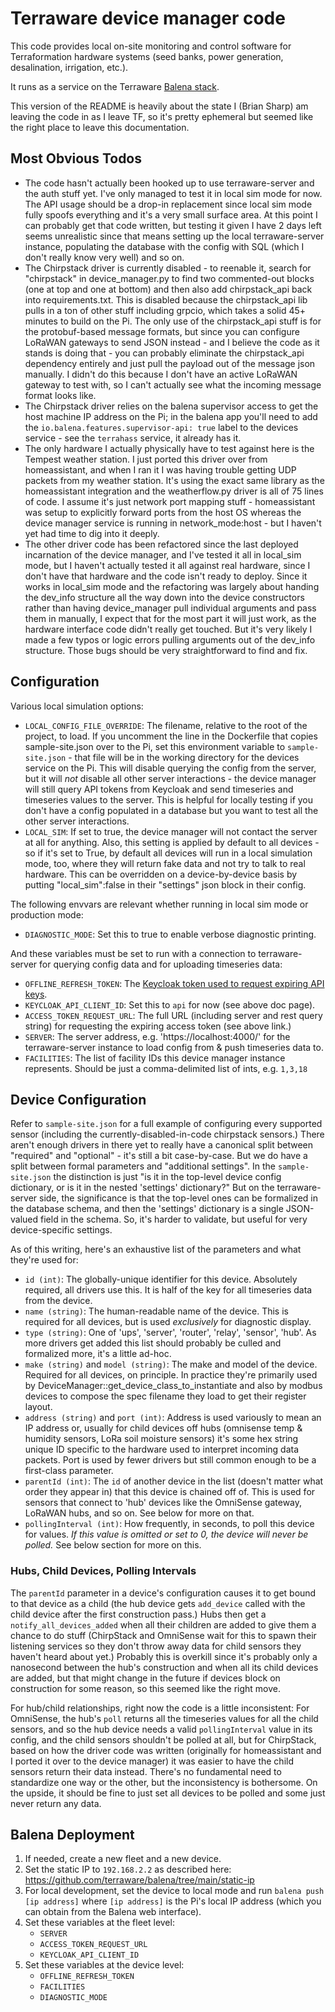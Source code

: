 # Terraware device manager code

This code provides local on-site monitoring and control software for Terraformation hardware systems (seed banks, power generation, desalination, irrigation, etc.).

It runs as a service on the Terraware [Balena stack](https://github.com/terraware/balena/).

This version of the README is heavily about the state I (Brian Sharp) am leaving the code in as I leave TF, so it's pretty ephemeral but seemed like the right place to leave this documentation.

## Most Obvious Todos

*	The code hasn't actually been hooked up to use terraware-server and the auth stuff yet. I've only managed to test it in local sim mode for now. The API usage should be a drop-in replacement since local sim mode fully spoofs everything and it's a very small surface area. At this point I can probably get that code written, but testing it given I have 2 days left seems unrealistic since that means setting up the local terraware-server instance, populating the database with the config with SQL (which I don't really know very well) and so on.
*	The Chirpstack driver is currently disabled - to reenable it, search for "chirpstack" in device_manager.py to find two commented-out blocks (one at top and one at bottom) and then also add chirpstack_api back into requirements.txt. This is disabled because the chirpstack_api lib pulls in a ton of other stuff including grpcio, which takes a solid 45+ minutes to build on the Pi. The only use of the chirpstack_api stuff is for the protobuf-based message formats, but since you can configure LoRaWAN gateways to send JSON instead - and I believe the code as it stands is doing that - you can probably eliminate the chirpstack_api dependency entirely and just pull the payload out of the message json manually. I didn't do this because I don't have an active LoRaWAN gateway to test with, so I can't actually see what the incoming message format looks like.
* 	The Chirpstack driver relies on the balena supervisor access to get the host machine IP address on the Pi; in the balena app you'll need to add the `io.balena.features.supervisor-api: true` label to the devices service - see the `terrahass` service, it already has it.
*	The only hardware I actually physically have to test against here is the Tempest weather station. I just ported this driver over from homeassistant, and when I ran it I was having trouble getting UDP packets from my weather station. It's using the exact same library as the homeassistant integration and the weatherflow.py driver is all of 75 lines of code. I assume it's just network port mapping stuff - homeassistant was setup to explicitly forward ports from the host OS whereas the device manager service is running in network_mode:host - but I haven't yet had time to dig into it deeply.
*	The other driver code has been refactored since the last deployed incarnation of the device manager, and I've tested it all in local_sim mode, but I haven't actually tested it all against real hardware, since I don't have that hardware and the code isn't ready to deploy. Since it works in local_sim mode and the refactoring was largely about handing the dev_info structure all the way down into the device constructors rather than having device_manager pull individual arguments and pass them in manually, I expect that for the most part it will just work, as the hardware interface code didn't really get touched. But it's very likely I made a few typos or logic errors pulling arguments out of the dev_info structure. Those bugs should be very straightforward to find and fix.

## Configuration

Various local simulation options:

*	`LOCAL_CONFIG_FILE_OVERRIDE`: The filename, relative to the root of the project, to load. If you uncomment the line in the Dockerfile that copies sample-site.json over to the Pi, set this environment variable to `sample-site.json` - that file will be in the working directory for the devices service on the Pi. This will disable querying the config from the server, but it will *not* disable all other server interactions - the device manager will still query API tokens from Keycloak and send timeseries and timeseries values to the server. This is helpful for locally testing if you don't have a config populated in a database but you want to test all the other server interactions.
*	`LOCAL_SIM`: If set to true, the device manager will not contact the server at all for anything. Also, this setting is applied by default to all devices - so if it's set to True, by default all devices will run in a local simulation mode, too, where they will return fake data and not try to talk to real hardware. This can be overridden on a device-by-device basis by putting "local_sim":false in their "settings" json block in their config.

The following envvars are relevant whether running in local sim mode or production mode:

*	`DIAGNOSTIC_MODE`: Set this to true to enable verbose diagnostic printing.

And these variables must be set to run with a connection to terraware-server for querying config data and for uploading timeseries data:

*   `OFFLINE_REFRESH_TOKEN`: The [Keycloak token used to request expiring API keys](https://terraformation.atlassian.net/wiki/spaces/FT/pages/330661907/API+keys+for+brains).
*   `KEYCLOAK_API_CLIENT_ID`: Set this to `api` for now (see above doc page).
*   `ACCESS_TOKEN_REQUEST_URL`: The full URL (including server and rest query string) for requesting the expiring access token (see above link.)
*   `SERVER`: The server address, e.g. 'https://localhost:4000/' for the terraware-server instance to load config from & push timeseries data to.
*   `FACILITIES`: The list of facility IDs this device manager instance represents. Should be just a comma-delimited list of ints, e.g. `1,3,18`

## Device Configuration

Refer to `sample-site.json` for a full example of configuring every supported sensor (including the currently-disabled-in-code chirpstack sensors.) There aren't enough drivers in there yet to really have a canonical split between "required" and "optional" - it's still a bit case-by-case. But we do have a split between formal parameters and "additional settings". In the `sample-site.json` the distinction is just "is it in the top-level device config dictionary, or is it in the nested 'settings' dictionary?" But on the terraware-server side, the significance is that the top-level ones can be formalized in the database schema, and then the 'settings' dictionary is a single JSON-valued field in the schema. So, it's harder to validate, but useful for very device-specific settings.

As of this writing, here's an exhaustive list of the parameters and what they're used for:

*	`id (int)`: The globally-unique identifier for this device. Absolutely required, all drivers use this. It is half of the key for all timeseries data from the device.
*	`name (string)`: The human-readable name of the device. This is required for all devices, but is used *exclusively* for diagnostic display.
*	`type (string)`: One of 'ups', 'server', 'router', 'relay', 'sensor', 'hub'. As more drivers get added this list should probably be culled and formalized more, it's a little ad-hoc.
*	`make (string)` and `model (string)`: The make and model of the device. Required for all devices, on principle. In practice they're primarily used by DeviceManager::get_device_class_to_instantiate and also by modbus devices to compose the spec filename they load to get their register layout.
* 	`address (string)` and `port (int)`: Address is used variously to mean an IP address or, usually for child devices off hubs (omnisense temp & humidity sensors, LoRa soil moisture sensors) it's some hex string unique ID specific to the hardware used to interpret incoming data packets. Port is used by fewer drivers but still common enough to be a first-class parameter.
*	`parentId (int)`: The `id` of another device in the list (doesn't matter what order they appear in) that this device is chained off of. This is used for sensors that connect to 'hub' devices like the OmniSense gateway, LoRaWAN hubs, and so on. See below for more on that.
*	`pollingInterval (int)`: How frequently, in seconds, to poll this device for values. *If this value is omitted or set to 0, the device will never be polled.* See below section for more on this.

### Hubs, Child Devices, Polling Intervals

The `parentId` parameter in a device's configuration causes it to get bound to that device as a child (the hub device gets `add_device` called with the child device after the first construction pass.) Hubs then get a `notify_all_devices_added` when all their children are added to give them a chance to do stuff (ChirpStack and OmniSense wait for this to spawn their listening services so they don't throw away data for child sensors they haven't heard about yet.) Probably this is overkill since it's probably only a nanosecond between the hub's construction and when all its child devices are added, but that might change in the future if devices block on construction for some reason, so this seemed like the right move.

For hub/child relationships, right now the code is a little inconsistent: For OmniSense, the hub's `poll` returns all the timeseries values for all the child sensors, and so the hub device needs a valid `pollingInterval` value in its config, and the child sensors shouldn't be polled at all, but for ChirpStack, based on how the driver code was written (originally for homeassistant and I ported it over to the device manager) it was easier to have the child sensors return their data instead. There's no fundamental need to standardize one way or the other, but the inconsistency is bothersome. On the upside, it should be fine to just set all devices to be polled and some just never return any data.

## Balena Deployment

1.  If needed, create a new fleet and a new device.
2.  Set the static IP to `192.168.2.2` as described here: https://github.com/terraware/balena/tree/main/static-ip
3.  For local development, set the device to local mode and run `balena push [ip address]` where `[ip address]` is
    the Pi's local IP address (which you can obtain from the Balena web interface).
4.  Set these variables at the fleet level:
    *   `SERVER`
    *   `ACCESS_TOKEN_REQUEST_URL`
    *   `KEYCLOAK_API_CLIENT_ID`
5.  Set these variables at the device level:
    *   `OFFLINE_REFRESH_TOKEN`
    *   `FACILITIES`
    *   `DIAGNOSTIC_MODE`
